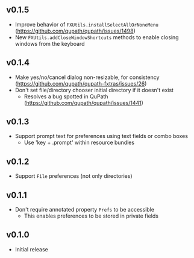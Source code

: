 ## v0.1.5
- Improve behavior of `FXUtils.installSelectAllOrNoneMenu` (https://github.com/qupath/qupath/issues/1498)
- New `FXUtils.addCloseWindowShortcuts` methods to enable closing windows from the keyboard

## v0.1.4
- Make yes/no/cancel dialog non-resizable, for consistency (https://github.com/qupath/qupath-fxtras/issues/26)
- Don't set file/directory chooser initial directory if it doesn't exist
  - Resolves a bug spotted in QuPath (https://github.com/qupath/qupath/issues/1441)

## v0.1.3
- Support prompt text for preferences using text fields or combo boxes
  - Use 'key + .prompt' within resource bundles

## v0.1.2
- Support `File` preferences (not only directories)

## v0.1.1
- Don't require annotated property `Prefs` to be accessible
  - This enables preferences to be stored in private fields

## v0.1.0
- Initial release